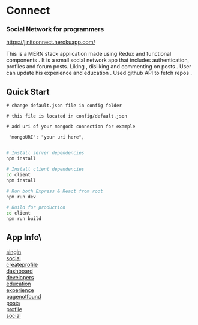 # Connect

### Social Network for programmers

https://jinitconnect.herokuapp.com/

This is a MERN stack application made using Redux and functional components . It is a small social network app that includes authentication, profiles and forum posts.
Liking , disliking and commenting on posts . User can update his experience and education .
Used github API to fetch repos .

## Quick Start

```
# change default.json file in config folder

# this file is located in config/default.json

# add uri of your mongodb connection for example

 "mongoURI": "your uri here",
 
```

```bash
# Install server dependencies
npm install

# Install client dependencies
cd client
npm install

# Run both Express & React from root
npm run dev

# Build for production
cd client
npm run build
```

## App Info\
[singin](https://github.com/jinicode/Connect/blob/master/singin.png)\
[social](https://github.com/jinicode/Connect/blob/master/social.png)\
[createprofile](https://github.com/jinicode/Connect/blob/master/createprofile.png)\
[dashboard](https://github.com/jinicode/Connect/blob/master/dashboard.png)\
[developers](https://github.com/jinicode/Connect/blob/master/developers.png)\
[education](https://github.com/jinicode/Connect/blob/master/education.png)\
[experience](https://github.com/jinicode/Connect/blob/master/experience.png)\
[pagenotfound](https://github.com/jinicode/Connect/blob/master/pagenotfound.png)\
[posts](https://github.com/jinicode/Connect/blob/master/posts.png)\
[profile](https://github.com/jinicode/Connect/blob/master/profile.png)\
[social](https://github.com/jinicode/Connect/blob/master/social.png)

